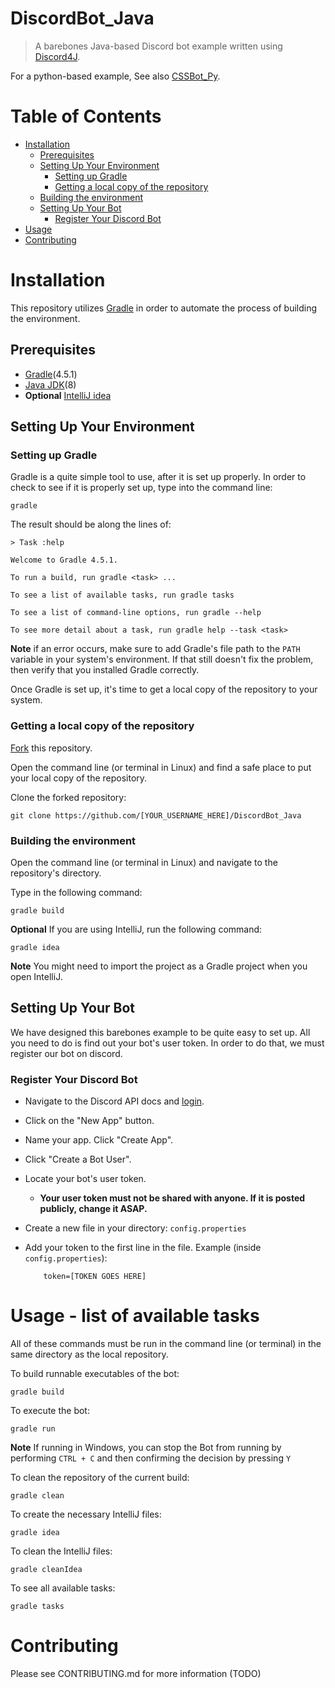 # DiscordBot_Java

> A barebones Java-based Discord bot example written using [Discord4J](https://github.com/Discord4J/Discord4J).

For a python-based example, See also [CSSBot_Py](https://github.com/UWB-ACM/CSSBot_Py).

# Table of Contents

-   [Installation](#installation)
    -   [Prerequisites](#prerequisites)
    -   [Setting Up Your Environment](#setting-up-your-environment)
        -   [Setting up Gradle](#setting-up-gradle)
        -   [Getting a local copy of the repository](#getting-a-local-copy-of-the-repository)
    -   [Building the environment](#building-the-environment)
    -   [Setting Up Your Bot](#setting-up-your-bot)
        -   [Register Your Discord Bot](#register-your-discord-bot)   
-   [Usage](#usage)
-   [Contributing](#contributing)

# Installation

This repository utilizes [Gradle](https://gradle.org/) in order to automate the process of building the environment.

## Prerequisites

-   [Gradle](https://gradle.org/install/)(4.5.1)
-   [Java JDK](http://www.oracle.com/technetwork/java/javase/downloads/jdk8-downloads-2133151.html)(8)
-   **Optional** [IntelliJ idea](https://www.jetbrains.com/idea/)

## Setting Up Your Environment

### Setting up Gradle

Gradle is a quite simple tool to use, after it is set up properly. In order to check to see if it is properly set up, type into the command line:

    gradle

The result should be along the lines of:

    > Task :help

    Welcome to Gradle 4.5.1.

    To run a build, run gradle <task> ...

    To see a list of available tasks, run gradle tasks

    To see a list of command-line options, run gradle --help

    To see more detail about a task, run gradle help --task <task>

**Note** if an error occurs, make sure to add Gradle's file path to the `PATH` variable in your system's environment. If that still doesn't fix the problem, then verify that you installed Gradle correctly.

Once Gradle is set up, it's time to get a local copy of the repository to your system.

### Getting a local copy of the repository

[Fork](https://help.github.com/articles/fork-a-repo/) this repository.

Open the command line (or terminal in Linux) and find a safe place to put your local copy of the repository.

Clone the forked repository:

    git clone https://github.com/[YOUR_USERNAME_HERE]/DiscordBot_Java

### Building the environment

Open the command line (or terminal in Linux) and navigate to the repository's directory.

Type in the following command:

    gradle build

**Optional** If you are using IntelliJ, run the following command:

    gradle idea

**Note** You might need to import the project as a Gradle project when you open IntelliJ.

## Setting Up Your Bot

We have designed this barebones example to be quite easy to set up. All you need to do is find out your bot's user token. In order to do that, we must register our bot on discord.

### Register Your Discord Bot

-   Navigate to the Discord API docs and [login](https://discordapp.com/developers/applications/me).
-   Click on the "New App" button.
-   Name your app. Click "Create App".
-   Click "Create a Bot User".
-   Locate your bot's user token.
    -   **Your user token must not be shared with anyone. If it is posted publicly, change it ASAP.**
-   Create a new file in your directory: `config.properties`
-   Add your token to the first line in the file. Example (inside `config.properties`):

            token=[TOKEN GOES HERE]

# Usage - list of available tasks

All of these commands must be run in the command line (or terminal) in the same directory as the local repository.

To build runnable executables of the bot:

    gradle build

To execute the bot:

    gradle run

**Note** If running in Windows, you can stop the Bot from running by performing `CTRL + C` and then confirming the decision by pressing `Y`

To clean the repository of the current build:

    gradle clean

To create the necessary IntelliJ files:

    gradle idea

To clean the IntelliJ files:

    gradle cleanIdea

To see all available tasks:

    gradle tasks

# Contributing

Please see CONTRIBUTING.md for more information (TODO)
